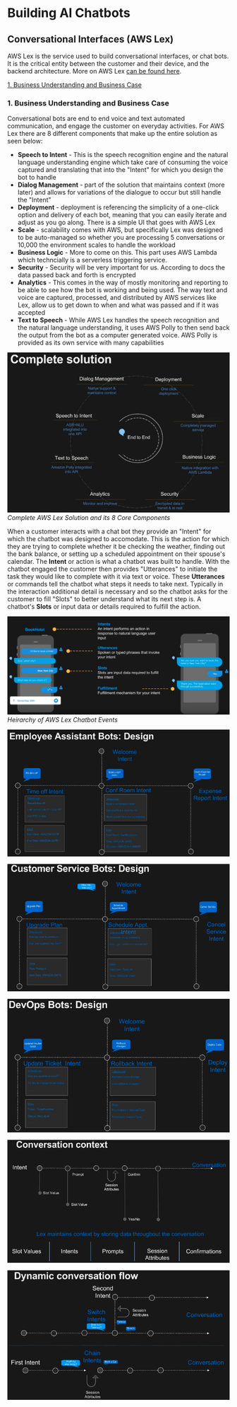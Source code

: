 # Building AI Chatbots
## Conversational Interfaces (AWS Lex)
AWS Lex is the service used to build conversational interfaces, or chat bots. It is the critical entity between the customer and their device, and the backend architecture. More on AWS Lex [can be found here](https://aws.amazon.com/lex).

[1. Business Understanding and Business Case](#1-business-understanding-and-business-case)

### 1. Business Understanding and Business Case
Conversational bots are end to end voice and text automated communication, and engage the customer on everyday activities. For AWS Lex there are 8 different components that make up the entire solution as seen below:</br>
* **Speech to Intent** - This is the speech recognition engine and the natural language understanding engine which take care of consuming the voice captured and translating that into the "Intent" for which you design the bot to handle
* **Dialog Management** - part of the solution that maintains context (more later) and allows for variations of the dialogue to occur but still handle the "Intent"
* **Deployment** - deployment is referencing the simplicity of a one-click option and delivery of each bot, meaning that you can easily iterate and adjust as you go along. There is a simple UI that goes with AWS Lex
* **Scale** - scalability comes with AWS, but specifically Lex was designed to be auto-managed so whether you are processing 5 conversations or 10,000 the environment scales to handle the workload
* **Business Logic** - More to come on this. This part uses AWS Lambda which techncially is a serverless triggering service.
* **Security** - Security will be very important for us. According to docs the data passed back and forth is encrypted
* **Analytics** - This comes in the way of mostly monitoring and reporting to be able to see how the bot is working and being used. The way text and voice are captured, processed, and distributed by AWS services like Lex, allow us to get down to when and what was passed and if it was accepted
* **Text to Speech** - While AWS Lex handles the speech recognition and the natural language understanding, it uses AWS Polly to then send back the output from the bot as a computer generated voice. AWS Polly is provided as its own service with many capabilities

![lex_1](/training/aws_lex_arch_1.PNG)
</br>*Complete AWS Lex Solution and its 8 Core Components*

When a customer interacts with a chat bot they provide an "Intent" for which the chatbot was designed to accomodate. This is the action for which they are trying to complete whether it be checking the weather, finding out the bank balance, or setting up a scheduled appointment on their spouse's calendar. The **Intent** or action is what a chatbot was built to handle. With the chatbot engaged the customer then provides "Utterances" to initiate the task they would like to complete with it via text or voice. These **Utterances** or commands tell the chatbot what steps it needs to take next. Typically in the interaction additional detail is necessary and so the chatbot asks for the customer to fill "Slots" to better understand what its next step is. A chatbot's **Slots** or input data or details required to fulfill the action.

![lex_2](/training/aws_lex_arch_2.PNG)
</br>*Heirarchy of AWS Lex Chatbot Events*

![lex_3](/training/aws_lex_arch_3.PNG)

![lex_4](/training/aws_lex_arch_4.PNG)

![lex_5](/training/aws_lex_arch_5.PNG)

![lex_6](/training/aws_lex_arch_6.PNG)

![lex_7](/training/aws_lex_arch_7.PNG)
